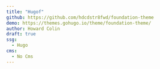 ```yaml
---
title: "Hugof"
github: https://github.com/hdcdstr8fwd/foundation-theme
demo: https://themes.gohugo.io/theme/foundation-theme/
author: Howard Colin
draft: true
ssg:
  - Hugo
cms:
  - No Cms
---
```

